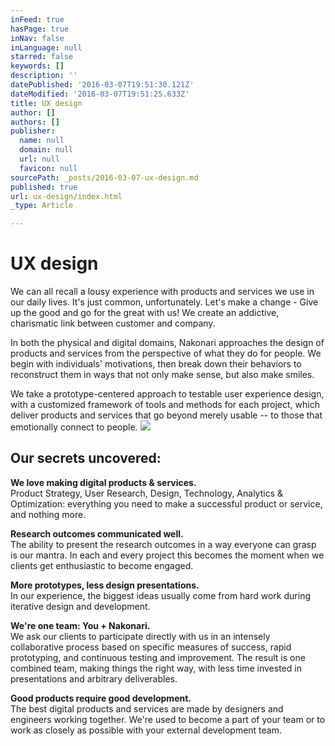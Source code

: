 ```yaml
---
inFeed: true
hasPage: true
inNav: false
inLanguage: null
starred: false
keywords: []
description: ''
datePublished: '2016-03-07T19:51:30.121Z'
dateModified: '2016-03-07T19:51:25.633Z'
title: UX design
author: []
authors: []
publisher:
  name: null
  domain: null
  url: null
  favicon: null
sourcePath: _posts/2016-03-07-ux-design.md
published: true
url: ux-design/index.html
_type: Article

---
```

# UX design

We can all recall a lousy experience with products and services we use in our daily lives. It's just common, unfortunately. Let's make a change - Give up the good and go for the great with us! We create an addictive, charismatic link between customer and company.

In both the physical and digital domains, Nakonari approaches the design of products and services from the perspective of what they do for people. We begin with individuals' motivations, then break down their behaviors to reconstruct them in ways that not only make sense, but also make smiles.

We take a prototype-centered approach to testable user experience design, with a customized framework of tools and methods for each project, which deliver products and services that go beyond merely usable -- to those that emotionally connect to people.
![](https://the-grid-user-content.s3-us-west-2.amazonaws.com/e0bfefc5-c7fe-4f67-8953-da5affb67cb0.jpg)

## Our secrets uncovered:

**We love making digital products & services.**  
Product Strategy, User Research, Design, Technology, Analytics & Optimization: everything you need to make a successful product or service, and nothing more.

**Research outcomes communicated well.**  
The ability to present the research outcomes in a way everyone can grasp is our mantra. In each and every project this becomes the moment when we clients get enthusiastic to become engaged.

**More prototypes, less design presentations.**  
In our experience, the biggest ideas usually come from hard work during iterative design and development.

**We're one team: You + Nakonari.**  
We ask our clients to participate directly with us in an intensely collaborative process based on specific measures of success, rapid prototyping, and continuous testing and improvement. The result is one combined team, making things the right way, with less time invested in presentations and arbitrary deliverables.

**Good products require good development.**  
The best digital products and services are made by designers and engineers working together. We're used to become a part of your team or to work as closely as possible with your external development team.